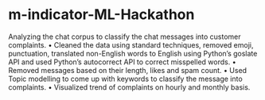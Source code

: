 # m-indicator-ML-Hackathon
Analyzing the chat corpus to classify the chat messages into customer complaints.
•	Cleaned the data using standard techniques, removed emoji, punctuation, translated non-English words to English using Python’s goslate API and used Python’s autocorrect API to correct misspelled words.
•	 Removed messages based on their length, likes and spam count. 
•	Used Topic modelling to come up with keywords to classify the message into complaints. 
•	Visualized trend of complaints on hourly and monthly basis.
